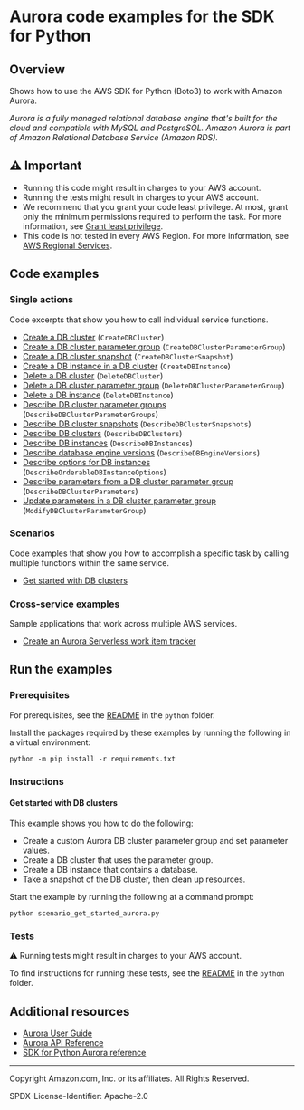 <!--Generated by WRITEME on 2023-03-27 23:24:21.561959 (UTC)-->
# Aurora code examples for the SDK for Python

## Overview

Shows how to use the AWS SDK for Python (Boto3) to work with Amazon Aurora.

<!--custom.overview.start-->
<!--custom.overview.end-->

*Aurora is a fully managed relational database engine that's built for the cloud and compatible with MySQL and PostgreSQL. Amazon Aurora is part of Amazon Relational Database Service (Amazon RDS).*

## ⚠ Important

* Running this code might result in charges to your AWS account.
* Running the tests might result in charges to your AWS account.
* We recommend that you grant your code least privilege. At most, grant only the minimum permissions required to perform the task. For more information, see [Grant least privilege](https://docs.aws.amazon.com/IAM/latest/UserGuide/best-practices.html#grant-least-privilege).
* This code is not tested in every AWS Region. For more information, see [AWS Regional Services](https://aws.amazon.com/about-aws/global-infrastructure/regional-product-services).

<!--custom.important.start-->
<!--custom.important.end-->

## Code examples
### Single actions

Code excerpts that show you how to call individual service functions.

* [Create a DB cluster](aurora_wrapper.py#L182) (`CreateDBCluster`)
* [Create a DB cluster parameter group](aurora_wrapper.py#L60) (`CreateDBClusterParameterGroup`)
* [Create a DB cluster snapshot](aurora_wrapper.py#L236) (`CreateDBClusterSnapshot`)
* [Create a DB instance in a DB cluster](aurora_wrapper.py#L279) (`CreateDBInstance`)
* [Delete a DB cluster](aurora_wrapper.py#L220) (`DeleteDBCluster`)
* [Delete a DB cluster parameter group](aurora_wrapper.py#L86) (`DeleteDBClusterParameterGroup`)
* [Delete a DB instance](aurora_wrapper.py#L382) (`DeleteDBInstance`)
* [Describe DB cluster parameter groups](aurora_wrapper.py#L36) (`DescribeDBClusterParameterGroups`)
* [Describe DB cluster snapshots](aurora_wrapper.py#L258) (`DescribeDBClusterSnapshots`)
* [Describe DB clusters](aurora_wrapper.py#L158) (`DescribeDBClusters`)
* [Describe DB instances](aurora_wrapper.py#L358) (`DescribeDBInstances`)
* [Describe database engine versions](aurora_wrapper.py#L307) (`DescribeDBEngineVersions`)
* [Describe options for DB instances](aurora_wrapper.py#L334) (`DescribeOrderableDBInstanceOptions`)
* [Describe parameters from a DB cluster parameter group](aurora_wrapper.py#L106) (`DescribeDBClusterParameters`)
* [Update parameters in a DB cluster parameter group](aurora_wrapper.py#L137) (`ModifyDBClusterParameterGroup`)

### Scenarios

Code examples that show you how to accomplish a specific task by calling multiple
functions within the same service.

* [Get started with DB clusters](scenario_get_started_aurora.py) 

### Cross-service examples

Sample applications that work across multiple AWS services.

* [Create an Aurora Serverless work item tracker](../../cross_service/aurora_item_tracker) 

## Run the examples

### Prerequisites


For prerequisites, see the [README](../../README.md#Prerequisites) in the `python` folder.


Install the packages required by these examples by running the following in a virtual environment:

```
python -m pip install -r requirements.txt
```


<!--custom.prerequisites.start-->
<!--custom.prerequisites.end-->

### Instructions


<!--custom.instructions.start-->
<!--custom.instructions.end-->


#### Get started with DB clusters

This example shows you how to do the following:

* Create a custom Aurora DB cluster parameter group and set parameter values.
* Create a DB cluster that uses the parameter group.
* Create a DB instance that contains a database.
* Take a snapshot of the DB cluster, then clean up resources.

Start the example by running the following at a command prompt:

```
python scenario_get_started_aurora.py
```

<!--custom.scenarios.aurora_Scenario_GetStartedClusters.start-->
<!--custom.scenarios.aurora_Scenario_GetStartedClusters.end-->

### Tests

⚠ Running tests might result in charges to your AWS account.


To find instructions for running these tests, see the [README](../../README.md#Tests)
in the `python` folder.



<!--custom.tests.start-->
<!--custom.tests.end-->

## Additional resources

* [Aurora User Guide](https://docs.aws.amazon.com/AmazonRDS/latest/AuroraUserGuide/CHAP_AuroraOverview.html)
* [Aurora API Reference](https://docs.aws.amazon.com/AmazonRDS/latest/APIReference/Welcome.html)
* [SDK for Python Aurora reference](https://boto3.amazonaws.com/v1/documentation/api/latest/reference/services/rds.html)

<!--custom.resources.start-->
<!--custom.resources.end-->

---

Copyright Amazon.com, Inc. or its affiliates. All Rights Reserved.

SPDX-License-Identifier: Apache-2.0